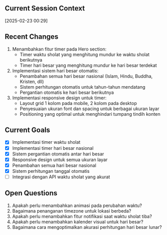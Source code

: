## Current Session Context
[2025-02-23 00:29]

## Recent Changes
1. Menambahkan fitur timer pada Hero section:
   - Timer waktu sholat yang menghitung mundur ke waktu sholat berikutnya
   - Timer hari besar yang menghitung mundur ke hari besar terdekat
2. Implementasi sistem hari besar otomatis:
   - Penambahan semua hari besar nasional (Islam, Hindu, Buddha, Kristen, dll)
   - Sistem perhitungan otomatis untuk tahun-tahun mendatang
   - Pergantian otomatis ke hari besar berikutnya
3. Implementasi responsive design untuk timer:
   - Layout grid 1 kolom pada mobile, 2 kolom pada desktop
   - Penyesuaian ukuran font dan spacing untuk berbagai ukuran layar
   - Positioning yang optimal untuk menghindari tumpang tindih konten

## Current Goals
- [x] Implementasi timer waktu sholat
- [x] Implementasi timer hari besar nasional
- [x] Sistem pergantian otomatis antar hari besar
- [x] Responsive design untuk semua ukuran layar
- [x] Penambahan semua hari besar nasional
- [x] Sistem perhitungan tanggal otomatis
- [ ] Integrasi dengan API waktu sholat yang akurat

## Open Questions
1. Apakah perlu menambahkan animasi pada perubahan waktu?
2. Bagaimana penanganan timezone untuk lokasi berbeda?
3. Apakah perlu menambahkan fitur notifikasi saat waktu sholat tiba?
4. Apakah perlu menambahkan kalender visual untuk hari besar?
5. Bagaimana cara mengoptimalkan akurasi perhitungan hari besar lunar?